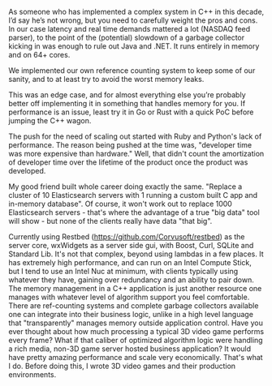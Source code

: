 As someone who has implemented a complex system in C++ in this decade, I’d say he’s not wrong, but you need to carefully weight the pros and cons.
In our case latency and real time demands mattered a lot (NASDAQ feed parser), to the point of the (potential) slowdown of a garbage collector kicking in was enough to rule out Java and .NET. It runs entirely in memory and on 64+ cores.

We implemented our own reference counting system to keep some of our sanity, and to at least try to avoid the worst memory leaks.

This was an edge case, and for almost everything else you’re probably better off implementing it in something that handles memory for you. If performance is an issue, least try it in Go or Rust with a quick PoC before jumping the C++ wagon.


The push for the need of scaling out started with Ruby and Python's lack of performance. The reason being pushed at the time was, "developer time was more expensive than hardware." Well, that didn't count the amortization of developer time over the lifetime of the product once the product was developed.


My good friend built whole career doing exactly the same. "Replace a cluster of 10 Elasticsearch servers with 1 running a custom built C app and in-memory database". Of course, it won't work out to replace 1000 Elasticsearch servers - that's where the advantage of a true "big data" tool will show - but none of the clients really have data "that big".


Currently using Restbed (https://github.com/Corvusoft/restbed) as the server core, wxWidgets as a server side gui, with Boost, Curl, SQLite and Standard Lib. It's not that complex, beyond using lambdas in a few places. It has extremely high performance, and can run on an Intel Compute Stick, but I tend to use an Intel Nuc at minimum, with clients typically using whatever they have, gaining over redundancy and an ability to pair down. The memory management in a C++ application is just another resource one manages with whatever level of algorithm support you feel comfortable. There are ref-counting systems and complete garbage collectors available one can integrate into their business logic, unlike in a high level language that "transparently" manages memory outside application control. Have you ever thought about how much processing a typical 3D video game performs every frame? What if that caliber of optimized algorithm logic were handling a rich media, non-3D game server hosted business application? It would have pretty amazing performance and scale very economically. That's what I do. Before doing this, I wrote 3D video games and their production environments.